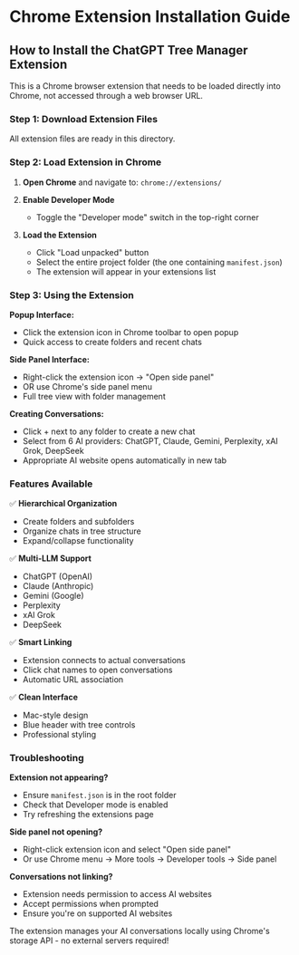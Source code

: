 # Chrome Extension Installation Guide

## How to Install the ChatGPT Tree Manager Extension

This is a Chrome browser extension that needs to be loaded directly into Chrome, not accessed through a web browser URL.

### Step 1: Download Extension Files
All extension files are ready in this directory.

### Step 2: Load Extension in Chrome

1. **Open Chrome** and navigate to: `chrome://extensions/`

2. **Enable Developer Mode**
   - Toggle the "Developer mode" switch in the top-right corner

3. **Load the Extension**
   - Click "Load unpacked" button
   - Select the entire project folder (the one containing `manifest.json`)
   - The extension will appear in your extensions list

### Step 3: Using the Extension

**Popup Interface:**
- Click the extension icon in Chrome toolbar to open popup
- Quick access to create folders and recent chats

**Side Panel Interface:**
- Right-click the extension icon → "Open side panel"
- OR use Chrome's side panel menu
- Full tree view with folder management

**Creating Conversations:**
- Click + next to any folder to create a new chat
- Select from 6 AI providers: ChatGPT, Claude, Gemini, Perplexity, xAI Grok, DeepSeek
- Appropriate AI website opens automatically in new tab

### Features Available

✅ **Hierarchical Organization**
- Create folders and subfolders
- Organize chats in tree structure
- Expand/collapse functionality

✅ **Multi-LLM Support**
- ChatGPT (OpenAI)
- Claude (Anthropic) 
- Gemini (Google)
- Perplexity
- xAI Grok
- DeepSeek

✅ **Smart Linking**
- Extension connects to actual conversations
- Click chat names to open conversations
- Automatic URL association

✅ **Clean Interface**
- Mac-style design
- Blue header with tree controls
- Professional styling

### Troubleshooting

**Extension not appearing?**
- Ensure `manifest.json` is in the root folder
- Check that Developer mode is enabled
- Try refreshing the extensions page

**Side panel not opening?**
- Right-click extension icon and select "Open side panel"
- Or use Chrome menu → More tools → Developer tools → Side panel

**Conversations not linking?**
- Extension needs permission to access AI websites
- Accept permissions when prompted
- Ensure you're on supported AI websites

The extension manages your AI conversations locally using Chrome's storage API - no external servers required!